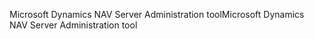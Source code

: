 <span data-ttu-id="950b0-101">Microsoft Dynamics NAV Server Administration tool</span><span class="sxs-lookup"><span data-stu-id="950b0-101">Microsoft Dynamics NAV Server Administration tool</span></span>